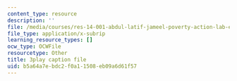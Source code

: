 ```yaml
---
content_type: resource
description: ''
file: /media/courses/res-14-001-abdul-latif-jameel-poverty-action-lab-executive-training-evaluating-social-programs-2009-spring-2009/b5a64a7ebdc2f0a11508eb09a6d61f57_EYANqW4zwwo.srt
file_type: application/x-subrip
learning_resource_types: []
ocw_type: OCWFile
resourcetype: Other
title: 3play caption file
uid: b5a64a7e-bdc2-f0a1-1508-eb09a6d61f57
---
```

